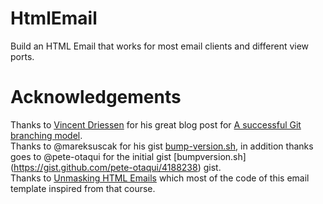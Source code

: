 # HtmlEmail
Build an HTML Email that works for most email clients and different view ports.

# Acknowledgements

Thanks to [Vincent Driessen](http://nvie.com/about/) for his great blog post for [A successful Git branching model](http://nvie.com/posts/a-successful-git-branching-model/).<br/>
Thanks to @mareksuscak for his gist [bump-version.sh](https://gist.github.com/mareksuscak/1f206fbc3bb9d97dec9c), in addition thanks goes to @pete-otaqui for the initial gist [bumpversion.sh] (https://gist.github.com/pete-otaqui/4188238) gist.<br/>
Thanks to [Unmasking HTML Emails](https://www.codeschool.com/courses/unmasking-html-emails) which most of the code of this email template inspired from that course.<br/>
